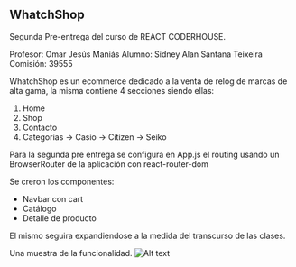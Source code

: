 ## WhatchShop

Segunda Pre-entrega del curso de REACT CODERHOUSE.

Profesor: Omar Jesús Maniás
Alumno: Sidney Alan Santana Teixeira
Comisión: 39555

WhatchShop es un ecommerce dedicado a la venta de relog de marcas de alta gama, la misma contiene 4 secciones siendo ellas:
1. Home
1. Shop
1. Contacto
1. Categorias -> Casio
              -> Citizen
              -> Seiko


Para la segunda pre entrega se configura en App.js el routing usando un BrowserRouter de la aplicación con react-router-dom

Se creron los componentes:
- Navbar con cart
- Catálogo
- Detalle de producto

El mismo seguira expandiendose a la medida del transcurso de las clases.

Una muestra de la funcionalidad.
![Alt text](GIF-min.gif)